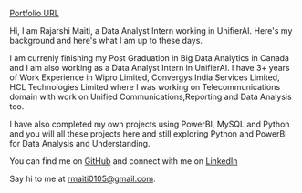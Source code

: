 [Portfolio URL](https://rajmaiti15.wixsite.com/rajmaiti)

Hi, I am Rajarshi Maiti, a Data Analyst Intern working in UnifierAI. Here's my background and here's what I am up to these days.

I am currenly finishing my Post Graduation in Big Data Analytics in Canada and I am also working as a Data Analyst Intern in UnifierAI. I have 3+ years of Work Experience in Wipro Limited, Convergys India Services Limited, HCL Technologies Limited where I was working on Telecommunications domain with work on Unified Communications,Reporting and Data Analysis too.

I have also completed my own projects using PowerBI, MySQL and Python and you will all these projects here and still exploring Python and PowerBI for Data Analysis and Understanding.

You can find me on [GitHub](https://github.com/RajarshiMaiti/RajarshiMaiti/assets/75478574/a80ed8ba-5149-4325-b734-96825b32670f) and connect with me on [LinkedIn](https://www.linkedin.com/in/rajarshi-maiti-6a152313b/)

Say hi to me at rmaiti0105@gmail.com.
